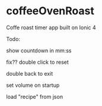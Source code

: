 # coffeeOvenRoast
Coffe roast timer app built on Ionic 4

Todo:

show countdown in mm:ss

fix?? double click to reset

double back to exit

set volume on startup

load "recipe" from json

